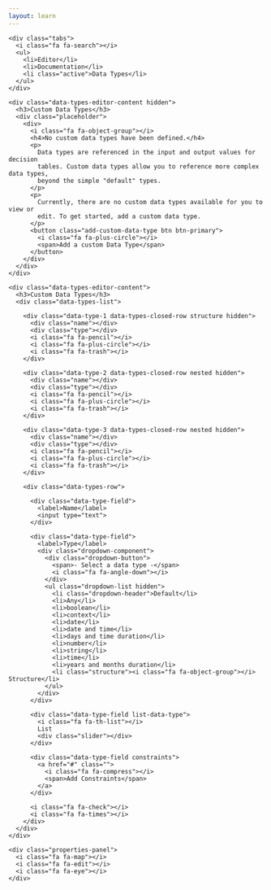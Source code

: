 ```yaml
---
layout: learn
---
```


<div id="section-structure-data-types" class="learn-section">
  <div class="learn-home-content editor data-types-editor">

    <div class="tabs">
      <i class="fa fa-search"></i>
      <ul>
        <li>Editor</li>
        <li>Documentation</li>
        <li class="active">Data Types</li>
      </ul>
    </div>

    <div class="data-types-editor-content hidden">
      <h3>Custom Data Types</h3>
      <div class="placeholder">
        <div>
          <i class="fa fa-object-group"></i>
          <h4>No custom data types have been defined.</h4>
          <p>
            Data types are referenced in the input and output values for decision
            tables. Custom data types allow you to reference more complex data types,
            beyond the simple "default" types.
          </p>
          <p>
            Currently, there are no custom data types available for you to view or
            edit. To get started, add a custom data type.
          </p>
          <button class="add-custom-data-type btn btn-primary">
            <i class="fa fa-plus-circle"></i>
            <span>Add a custom Data Type</span>
          </button>
        </div>
      </div>
    </div>

    <div class="data-types-editor-content">
      <h3>Custom Data Types</h3>
      <div class="data-types-list">

        <div class="data-type-1 data-types-closed-row structure hidden">
          <div class="name"></div>
          <div class="type"></div>
          <i class="fa fa-pencil"></i>
          <i class="fa fa-plus-circle"></i>
          <i class="fa fa-trash"></i>
        </div>

        <div class="data-type-2 data-types-closed-row nested hidden">
          <div class="name"></div>
          <div class="type"></div>
          <i class="fa fa-pencil"></i>
          <i class="fa fa-plus-circle"></i>
          <i class="fa fa-trash"></i>
        </div>

        <div class="data-type-3 data-types-closed-row nested hidden">
          <div class="name"></div>
          <div class="type"></div>
          <i class="fa fa-pencil"></i>
          <i class="fa fa-plus-circle"></i>
          <i class="fa fa-trash"></i>
        </div>

        <div class="data-types-row">

          <div class="data-type-field">
            <label>Name</label>
            <input type="text">
          </div>

          <div class="data-type-field">
            <label>Type</label>
            <div class="dropdown-component">
              <div class="dropdown-button">
                <span>- Select a data type -</span>
                <i class="fa fa-angle-down"></i>
              </div>
              <ul class="dropdown-list hidden">
                <li class="dropdown-header">Default</li>
                <li>Any</li>
                <li>boolean</li>
                <li>context</li>
                <li>date</li>
                <li>date and time</li>
                <li>days and time duration</li>
                <li>number</li>
                <li>string</li>
                <li>time</li>
                <li>years and months duration</li>
                <li class="structure"><i class="fa fa-object-group"></i> Structure</li>
              </ul>
            </div>
          </div>

          <div class="data-type-field list-data-type">
            <i class="fa fa-th-list"></i>
            List
            <div class="slider"></div>
          </div>

          <div class="data-type-field constraints">
            <a href="#" class="">
              <i class="fa fa-compress"></i>
              <span>Add Constraints</span>
            </a>
          </div>

          <i class="fa fa-check"></i>
          <i class="fa fa-times"></i>
        </div>
      </div>
    </div>

    <div class="properties-panel">
      <i class="fa fa-map"></i>
      <i class="fa fa-edit"></i>
      <i class="fa fa-eye"></i>
    </div>

  </div>
</div>

<script src="/assets/js/structure-data-types.js"></script>
